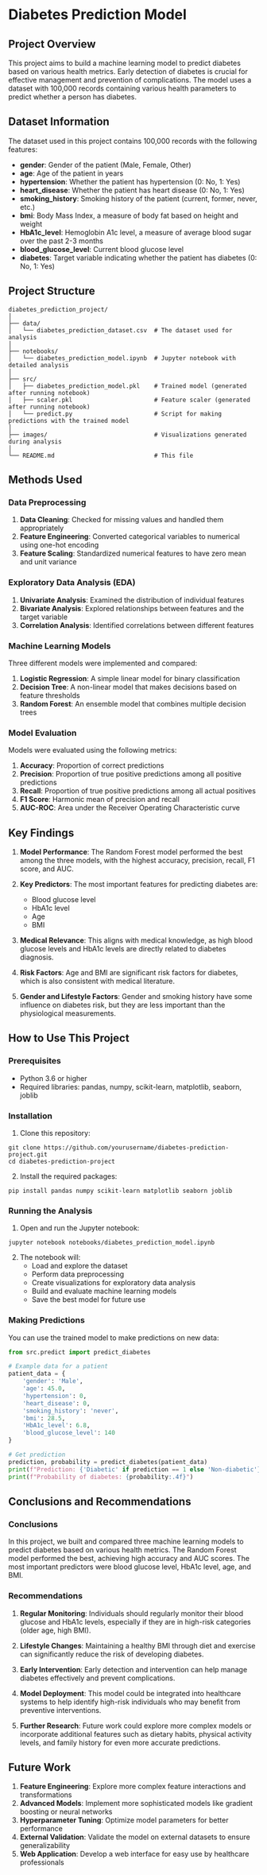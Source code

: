 # Diabetes Prediction Model

## Project Overview

This project aims to build a machine learning model to predict diabetes based on various health metrics. Early detection of diabetes is crucial for effective management and prevention of complications. The model uses a dataset with 100,000 records containing various health parameters to predict whether a person has diabetes.

## Dataset Information

The dataset used in this project contains 100,000 records with the following features:

- **gender**: Gender of the patient (Male, Female, Other)
- **age**: Age of the patient in years
- **hypertension**: Whether the patient has hypertension (0: No, 1: Yes)
- **heart_disease**: Whether the patient has heart disease (0: No, 1: Yes)
- **smoking_history**: Smoking history of the patient (current, former, never, etc.)
- **bmi**: Body Mass Index, a measure of body fat based on height and weight
- **HbA1c_level**: Hemoglobin A1c level, a measure of average blood sugar over the past 2-3 months
- **blood_glucose_level**: Current blood glucose level
- **diabetes**: Target variable indicating whether the patient has diabetes (0: No, 1: Yes)

## Project Structure

```
diabetes_prediction_project/
│
├── data/
│   └── diabetes_prediction_dataset.csv  # The dataset used for analysis
│
├── notebooks/
│   └── diabetes_prediction_model.ipynb  # Jupyter notebook with detailed analysis
│
├── src/
│   ├── diabetes_prediction_model.pkl    # Trained model (generated after running notebook)
│   ├── scaler.pkl                       # Feature scaler (generated after running notebook)
│   └── predict.py                       # Script for making predictions with the trained model
│
├── images/                              # Visualizations generated during analysis
│
└── README.md                            # This file
```

## Methods Used

### Data Preprocessing

1. **Data Cleaning**: Checked for missing values and handled them appropriately
2. **Feature Engineering**: Converted categorical variables to numerical using one-hot encoding
3. **Feature Scaling**: Standardized numerical features to have zero mean and unit variance

### Exploratory Data Analysis (EDA)

1. **Univariate Analysis**: Examined the distribution of individual features
2. **Bivariate Analysis**: Explored relationships between features and the target variable
3. **Correlation Analysis**: Identified correlations between different features

### Machine Learning Models

Three different models were implemented and compared:

1. **Logistic Regression**: A simple linear model for binary classification
2. **Decision Tree**: A non-linear model that makes decisions based on feature thresholds
3. **Random Forest**: An ensemble model that combines multiple decision trees

### Model Evaluation

Models were evaluated using the following metrics:

1. **Accuracy**: Proportion of correct predictions
2. **Precision**: Proportion of true positive predictions among all positive predictions
3. **Recall**: Proportion of true positive predictions among all actual positives
4. **F1 Score**: Harmonic mean of precision and recall
5. **AUC-ROC**: Area under the Receiver Operating Characteristic curve

## Key Findings

1. **Model Performance**: The Random Forest model performed the best among the three models, with the highest accuracy, precision, recall, F1 score, and AUC.

2. **Key Predictors**: The most important features for predicting diabetes are:
   - Blood glucose level
   - HbA1c level
   - Age
   - BMI

3. **Medical Relevance**: This aligns with medical knowledge, as high blood glucose levels and HbA1c levels are directly related to diabetes diagnosis.

4. **Risk Factors**: Age and BMI are significant risk factors for diabetes, which is also consistent with medical literature.

5. **Gender and Lifestyle Factors**: Gender and smoking history have some influence on diabetes risk, but they are less important than the physiological measurements.

## How to Use This Project

### Prerequisites

- Python 3.6 or higher
- Required libraries: pandas, numpy, scikit-learn, matplotlib, seaborn, joblib

### Installation

1. Clone this repository:
```
git clone https://github.com/yourusername/diabetes-prediction-project.git
cd diabetes-prediction-project
```

2. Install the required packages:
```
pip install pandas numpy scikit-learn matplotlib seaborn joblib
```

### Running the Analysis

1. Open and run the Jupyter notebook:
```
jupyter notebook notebooks/diabetes_prediction_model.ipynb
```

2. The notebook will:
   - Load and explore the dataset
   - Perform data preprocessing
   - Create visualizations for exploratory data analysis
   - Build and evaluate machine learning models
   - Save the best model for future use

### Making Predictions

You can use the trained model to make predictions on new data:

```python
from src.predict import predict_diabetes

# Example data for a patient
patient_data = {
    'gender': 'Male',
    'age': 45.0,
    'hypertension': 0,
    'heart_disease': 0,
    'smoking_history': 'never',
    'bmi': 28.5,
    'HbA1c_level': 6.8,
    'blood_glucose_level': 140
}

# Get prediction
prediction, probability = predict_diabetes(patient_data)
print(f"Prediction: {'Diabetic' if prediction == 1 else 'Non-diabetic'}")
print(f"Probability of diabetes: {probability:.4f}")
```

## Conclusions and Recommendations

### Conclusions

In this project, we built and compared three machine learning models to predict diabetes based on various health metrics. The Random Forest model performed the best, achieving high accuracy and AUC scores. The most important predictors were blood glucose level, HbA1c level, age, and BMI.

### Recommendations

1. **Regular Monitoring**: Individuals should regularly monitor their blood glucose and HbA1c levels, especially if they are in high-risk categories (older age, high BMI).

2. **Lifestyle Changes**: Maintaining a healthy BMI through diet and exercise can significantly reduce the risk of developing diabetes.

3. **Early Intervention**: Early detection and intervention can help manage diabetes effectively and prevent complications.

4. **Model Deployment**: This model could be integrated into healthcare systems to help identify high-risk individuals who may benefit from preventive interventions.

5. **Further Research**: Future work could explore more complex models or incorporate additional features such as dietary habits, physical activity levels, and family history for even more accurate predictions.

## Future Work

1. **Feature Engineering**: Explore more complex feature interactions and transformations
2. **Advanced Models**: Implement more sophisticated models like gradient boosting or neural networks
3. **Hyperparameter Tuning**: Optimize model parameters for better performance
4. **External Validation**: Validate the model on external datasets to ensure generalizability
5. **Web Application**: Develop a web interface for easy use by healthcare professionals


